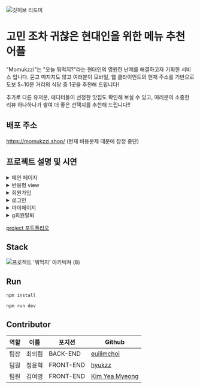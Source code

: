 ![깃허브 리드미](https://user-images.githubusercontent.com/81045794/222084376-51d09556-280c-4ef3-810d-cea87e581b58.gif)


# 고민 조차 귀찮은 현대인을 위한 메뉴 추천 어플

"Momukzzi"는 "오늘 뭐먹지?"라는 현대인의 영원한 난제를 해결하고자 기획한 서비스 입니다.
묻고 따지지도 않고 여러분이 모바일, 웹 클라이언트의 현재 주소를 기반으로 도보 5~10분 거리의 식당 중 1곳을 추천해 드립니다!

추가로 다른 유저분, 에디터들이 선정한 맛집도 확인해 보실 수 있고, 여러분의 소중한 리뷰 하나하나가 쌓여 더 좋은 선택지를 추천해 드립니다!!

## 배포 주소
https://momukzzi.shop/ (현재 비용문제 때문에 잠정 중단)

## 프로젝트 설명 및 시연
<details>
<summary>메인 페이지</summary>

![홈view](https://user-images.githubusercontent.com/81045794/229709824-59c967db-cb4c-4eaf-93a6-678381ddddab.gif)

</details>

<details>
<summary>반응형 view</summary>

![반응형 view](https://user-images.githubusercontent.com/81045794/229708863-d5a31918-60b3-42b6-8514-97a3ebdba30e.gif)

</details>

<details>
<summary>회원가입</summary>

![회원가입view](https://user-images.githubusercontent.com/81045794/229710467-617e872b-0cc8-4e38-acb4-cb90b994a6c3.gif)

</details>

<details>
<summary>로그인</summary>

![로그인view](https://user-images.githubusercontent.com/81045794/229710306-2d85aa7f-9f7c-4afc-b440-b45b33c9f836.gif)

</details>

<details>
<summary>마이페이지</summary>
<div>

![My닉네임수정view](https://user-images.githubusercontent.com/81045794/229711158-527a521a-0d5f-42f3-8242-25f5f65952f5.gif)

![My비밀번호수정view](https://user-images.githubusercontent.com/81045794/229711176-e0b01dd4-a5f6-4d8b-8fa2-98aacb8b474d.gif)

![My리뷰수정view](https://user-images.githubusercontent.com/81045794/229711221-66694d75-c3e4-42f7-b0e8-ec43b78af0a7.gif)

</div>
</details>

<details>
<summary>g회원탈퇴</summary>

![회원탈퇴view](https://user-images.githubusercontent.com/81045794/229711614-b28cb891-8cfd-46fe-b42d-154602bf0bd1.gif)

</details>

<a href="https://younhyuk.notion.site/db5720ded66d4fa58a30b899cb8df8c7" target="_blank" >project 포트폴리오</a>

## Stack
![프로젝트 '뭐먹지' 아키텍쳐 (8)](https://user-images.githubusercontent.com/81045794/162653808-5a68a78b-4d16-4ddf-9299-22a310589da9.png)

## Run

```
npm install

npm run dev
```

## Contributor

| 역할 | 이름   | 포지션    | Github                                      |
| ---- | ------ | --------- | ------------------------------------------- |
| 팀장 | 최의림 | BACK-END  | [euilimchoi](https://github.com/EuilimChoi) |
| 팀원 | 정윤혁 | FRONT-END | [hyukzz](https://github.com/hyukzz)         |
| 팀원 | 김여명 | FRONT-END | [Kim Yea Myeong](https://github.com/yomae)  |
